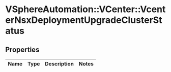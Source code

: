 # VSphereAutomation::VCenter::VcenterNsxDeploymentUpgradeClusterStatus

## Properties
Name | Type | Description | Notes
------------ | ------------- | ------------- | -------------


